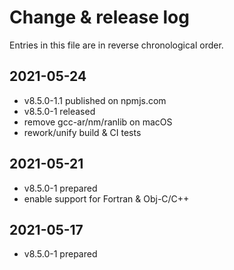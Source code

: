 # Change & release log

Entries in this file are in reverse chronological order.

## 2021-05-24

- v8.5.0-1.1 published on npmjs.com
- v8.5.0-1 released
- remove gcc-ar/nm/ranlib on macOS
- rework/unify build & CI tests

## 2021-05-21

- v8.5.0-1 prepared
- enable support for Fortran & Obj-C/C++

## 2021-05-17

- v8.5.0-1 prepared
